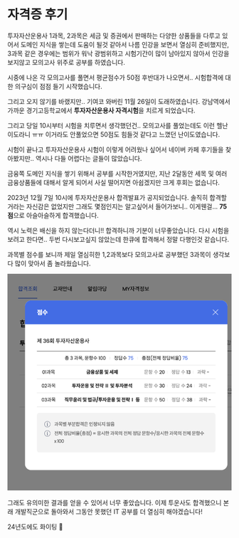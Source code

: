 
# 자격증 후기

투자자산운용사 1과목, 2과목은 세금 및 증권에서 판매하는 다양한 상품들을 다루고 있어서 도메인 지식을 쌓는데 도움이 될것 같아서 나름 인강을 보면서 열심히 준비했지만, 3과목 같은 경우에는 범위가 워낙 광범위하고 시험기간이 많이 남아있지 않아서 인강을 보지않고 모의고사 위주로  공부를 하였습니다.

시중에 나온 각 모의고사를 풀면서 평균점수가 50점 후반대가 나오면서.. 시험합격에 대한 의구심이 점점 들기 시작했습니다.

그리고 오지 않기를 바랬지만.. 기여코 와버린 11월 26일이 도래하였습니다. 
강남역에서 가까운 경기고등학교에서 **투자자산운용사 자격시험**을 치르게 되었습니다.

그리고 당일 10시부터 시험을 치루면서 생각했던건.. 모의고사를 풀었는데도 이런 헬난이도라니 ㅠㅠ 이거라도 안풀었으면 50점도 힘들것 같다고 느꼈던 난이도였습니다. 

시험이 끝나고 투자자산운용사 시험이 이렇게 어려웠나 싶어서 네이버 카페 후기들을 찾아봤지만.. 역시나 다들 어렵다는 글들이 많았습니다.

금융쪽 도메인 지식을 쌓기 위해서 공부를 시작한거였지만, 지난 2달동안 세목 및 여러 금융상품들에 대해서 알게 되어서 사실 떨어지면 아쉽겠지만 크게 후회는 없습니다. 

2023년 12월 7일 10시에 투자자산운용사 합격발표가 공지되었습니다. 
솔직히 합격할거라는 자신감은 없었지만 그래도 몇점인지는 알고싶어서 들어가보니..
이게웬걸... **75점**으로 아슬아슬하게 합격했습니다.

역시 노력은 배신을 하지 않는다더니!!  합격하니까 기분이 너무좋았습니다. 다시 시험을 보려고 한다면.. 두번 다시보고싶지 않았는데 한큐에 합격해서 정말 다행인것 같습니다.

과목별 점수를 보니까 제일 열심히한 1,2과목보다 모의고사로 공부했던 3과목이 생각보다 많이 맞아서 좀 놀라웠습니다.


<img src="../Attached file/투자자산운용사 합격.png">


그래도 유의미한 결과를 얻을 수 있어서 너무 좋았습니다. 이제 투운사도 합격했으니 본래 개발직군으로 돌아와서 그동안 못했던 IT 공부를 더 열심히 해야겠습니다!

24년도에도 화이팅 🥊
